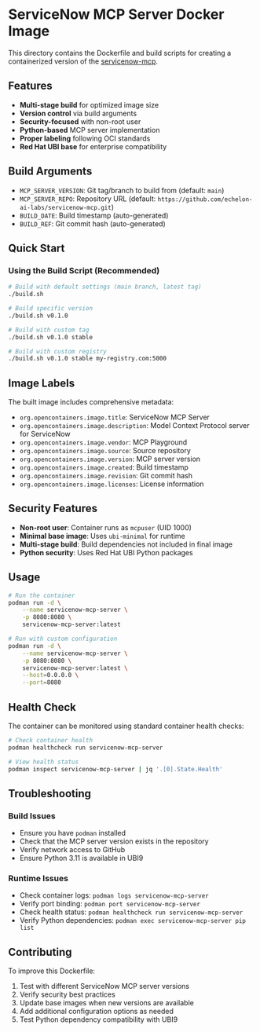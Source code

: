 # ServiceNow MCP Server Docker Image

This directory contains the Dockerfile and build scripts for creating a containerized version of the [servicenow-mcp](https://github.com/echelon-ai-labs/servicenow-mcp).

## Features

- **Multi-stage build** for optimized image size
- **Version control** via build arguments
- **Security-focused** with non-root user
- **Python-based** MCP server implementation
- **Proper labeling** following OCI standards
- **Red Hat UBI base** for enterprise compatibility

## Build Arguments

- `MCP_SERVER_VERSION`: Git tag/branch to build from (default: `main`)
- `MCP_SERVER_REPO`: Repository URL (default: `https://github.com/echelon-ai-labs/servicenow-mcp.git`)
- `BUILD_DATE`: Build timestamp (auto-generated)
- `BUILD_REF`: Git commit hash (auto-generated)

## Quick Start

### Using the Build Script (Recommended)

```bash
# Build with default settings (main branch, latest tag)
./build.sh

# Build specific version
./build.sh v0.1.0

# Build with custom tag
./build.sh v0.1.0 stable

# Build with custom registry
./build.sh v0.1.0 stable my-registry.com:5000
```

## Image Labels

The built image includes comprehensive metadata:

- `org.opencontainers.image.title`: ServiceNow MCP Server
- `org.opencontainers.image.description`: Model Context Protocol server for ServiceNow
- `org.opencontainers.image.vendor`: MCP Playground
- `org.opencontainers.image.source`: Source repository
- `org.opencontainers.image.version`: MCP server version
- `org.opencontainers.image.created`: Build timestamp
- `org.opencontainers.image.revision`: Git commit hash
- `org.opencontainers.image.licenses`: License information

## Security Features

- **Non-root user**: Container runs as `mcpuser` (UID 1000)
- **Minimal base image**: Uses `ubi-minimal` for runtime
- **Multi-stage build**: Build dependencies not included in final image
- **Python security**: Uses Red Hat UBI Python packages

## Usage

```bash
# Run the container
podman run -d \
    --name servicenow-mcp-server \
    -p 8080:8080 \
    servicenow-mcp-server:latest

# Run with custom configuration
podman run -d \
    --name servicenow-mcp-server \
    -p 8080:8080 \
    servicenow-mcp-server:latest \
    --host=0.0.0.0 \
    --port=8080
```

## Health Check

The container can be monitored using standard container health checks:

```bash
# Check container health
podman healthcheck run servicenow-mcp-server

# View health status
podman inspect servicenow-mcp-server | jq '.[0].State.Health'
```

## Troubleshooting

### Build Issues

- Ensure you have `podman` installed
- Check that the MCP server version exists in the repository
- Verify network access to GitHub
- Ensure Python 3.11 is available in UBI9

### Runtime Issues

- Check container logs: `podman logs servicenow-mcp-server`
- Verify port binding: `podman port servicenow-mcp-server`
- Check health status: `podman healthcheck run servicenow-mcp-server`
- Verify Python dependencies: `podman exec servicenow-mcp-server pip list`

## Contributing

To improve this Dockerfile:

1. Test with different ServiceNow MCP server versions
2. Verify security best practices
3. Update base images when new versions are available
4. Add additional configuration options as needed
5. Test Python dependency compatibility with UBI9
